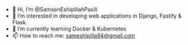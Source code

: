 - 👋 Hi, I’m @SamsonEshipillahPasili
- 👀 I’m interested in developing web applications in Django, Fastify & Flask.
- 🌱 I’m currently learning Docker & Kubernetes
- 📫 How to reach me: sameshipilla94@gmail.com

<!---
SamsonEshipillahPasili/SamsonEshipillahPasili is a ✨ special ✨ repository because its `README.md` (this file) appears on your GitHub profile.
You can click the Preview link to take a look at your changes.
--->
